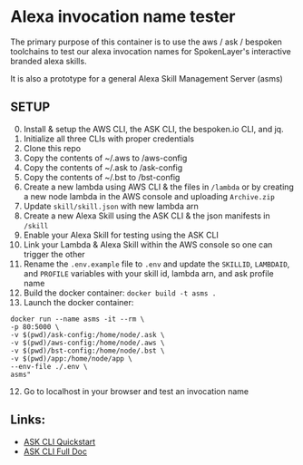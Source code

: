 # Alexa invocation name tester 

The primary purpose of this container is to use the aws / ask / bespoken toolchains to test our alexa invocation names for SpokenLayer's interactive branded alexa skills.

It is also a prototype for a general Alexa Skill Management Server (asms)


## SETUP

0. Install & setup the AWS CLI, the ASK CLI, the bespoken.io CLI, and jq.
1. Initialize all three CLIs with proper credentials
2. Clone this repo
3. Copy the contents of ~/.aws to /aws-config
4. Copy the contents of ~/.ask to /ask-config
5. Copy the contents of ~/.bst to /bst-config
6. Create a new lambda using AWS CLI & the files in `/lambda` or by creating a new node lambda in the AWS console and uploading `Archive.zip`
7. Update `skill/skill.json` with new lambda arn
8. Create a new Alexa Skill using the ASK CLI & the json manifests in `/skill`
9. Enable your Alexa Skill for testing using the ASK CLI
10. Link your Lambda & Alexa Skill within the AWS console so one can trigger the other
11. Rename the `.env.example` file to `.env` and update the `SKILLID`, `LAMBDAID`, and `PROFILE` variables with your skill id, lambda arn, and ask profile name
12. Build the docker container: `docker build -t asms .`
13. Launch the docker container: 
  ```
  docker run --name asms -it --rm \
  -p 80:5000 \
  -v $(pwd)/ask-config:/home/node/.ask \
  -v $(pwd)/aws-config:/home/node/.aws \
  -v $(pwd)/bst-config:/home/node/.bst \
  -v $(pwd)/app:/home/node/app \
  --env-file ./.env \
  asms"
  ```
12. Go to localhost in your browser and test an invocation name

## Links:

- [ASK CLI Quickstart](https://developer.amazon.com/docs/smapi/quick-start-alexa-skills-kit-command-line-interface.html)
- [ASK CLI Full Doc](https://developer.amazon.com/docs/smapi/ask-cli-intro.html#alexa-skills-kit-command-line-interface-ask-cli)

